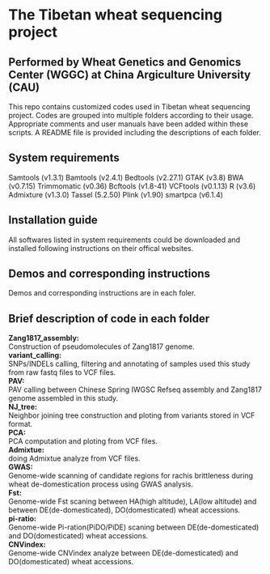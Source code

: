 # The Tibetan wheat sequencing project 
## Performed by Wheat Genetics and Genomics Center (WGGC) at China Argiculture University (CAU)

This repo contains customized codes used in Tibetan wheat sequencing project. Codes are grouped into multiple folders according to their usage. Appropriate comments and user manuals have been added within these scripts. A README file is provided including the descriptions of each folder.

## System requirements
Samtools (v1.3.1)
Bamtools (v2.4.1)
Bedtools (v2.27.1)
GTAK (v3.8)
BWA (v0.7.15)
Trimmomatic (v0.36)
Bcftools (v1.8-41)
VCFtools (v0.1.13)
R (v3.6)
Admixture (v1.3.0)
Tassel (5.2.50)
Plink (v1.90)
smartpca (v6.1.4)

## Installation guide
All softwares listed in system requirements could be downloaded and installed following instructions on their offical websites.

## Demos and corresponding instructions
Demos and corresponding instructions are in each foler.

## Brief description of code in each folder
**Zang1817_assembly:**  
Construction of pseudomolecules of Zang1817 genome.  
**variant_calling:**  
SNPs/INDELs calling, filtering and annotating of samples used this study from raw fastq files to VCF files.  
**PAV:**  
PAV calling between Chinese Spring IWGSC Refseq assembly and Zang1817 genome assembled in this study.  
**NJ_tree:**  
Neighbor joining tree construction and ploting from variants stored in VCF format.  
**PCA:**  
PCA computation and ploting from VCF files.  
**Admixtue:**  
doing Admixtue analyze from VCF files.  
**GWAS:**  
Genome-wide scanning of candidate regions for rachis brittleness during wheat de-domestication process using GWAS analysis.  
**Fst:**  
Genome-wide Fst scaning between HA(high altitude), LA(low altitude) and between DE(de-domesticated), DO(domesticated) wheat accessions.  
**pi-ratio:**  
Genome-wide Pi-ration(PiDO/PiDE) scaning between DE(de-domesticated) and DO(domesticated) wheat accessions.  
**CNVindex:**  
Genome-wide CNVindex analyze between DE(de-domesticated) and DO(domesticated) wheat accessions.  
